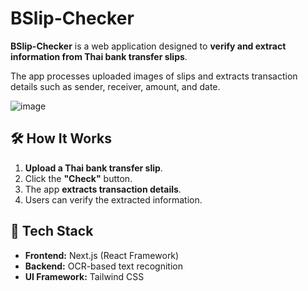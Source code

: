 # BSlip-Checker

**BSlip-Checker** is a web application designed to **verify and extract information from Thai bank transfer slips**. 

The app processes uploaded images of slips and extracts transaction details such as sender, receiver, amount, and date.

![image](https://github.com/user-attachments/assets/1f523c9d-ad39-44c9-b8d2-15dd03a0ce9b)


## 🛠️ How It Works
1. **Upload a Thai bank transfer slip**.
2. Click the **"Check"** button.
3. The app **extracts transaction details**.
4. Users can verify the extracted information.

## 🔧 Tech Stack
- **Frontend:** Next.js (React Framework)
- **Backend:** OCR-based text recognition
- **UI Framework:** Tailwind CSS



